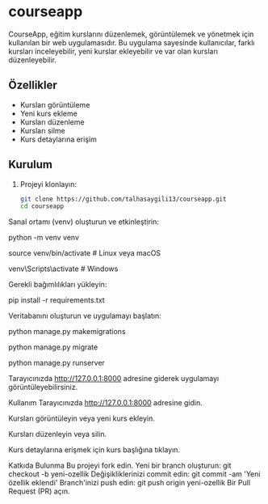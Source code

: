 # courseapp
CourseApp, eğitim kurslarını düzenlemek, görüntülemek ve yönetmek için kullanılan bir web uygulamasıdır. Bu uygulama sayesinde kullanıcılar, farklı kursları inceleyebilir, yeni kurslar ekleyebilir ve var olan kursları düzenleyebilir.

## Özellikler

- Kursları görüntüleme
- Yeni kurs ekleme
- Kursları düzenleme
- Kursları silme
- Kurs detaylarına erişim

## Kurulum

1. Projeyi klonlayın:

   ```bash
   git clone https://github.com/talhasaygili13/courseapp.git
   cd courseapp
Sanal ortamı (venv) oluşturun ve etkinleştirin:

python -m venv venv

source venv/bin/activate  # Linux veya macOS

venv\Scripts\activate    # Windows

Gerekli bağımlılıkları yükleyin:

pip install -r requirements.txt

Veritabanını oluşturun ve uygulamayı başlatın:

python manage.py makemigrations

python manage.py migrate

python manage.py runserver

Tarayıcınızda http://127.0.0.1:8000 adresine giderek uygulamayı görüntüleyebilirsiniz.

Kullanım
Tarayıcınızda http://127.0.0.1:8000 adresine gidin.

Kursları görüntüleyin veya yeni kurs ekleyin.

Kursları düzenleyin veya silin.

Kurs detaylarına erişmek için kurs başlığına tıklayın.


Katkıda Bulunma
Bu projeyi fork edin.
Yeni bir branch oluşturun: git checkout -b yeni-ozellik
Değişikliklerinizi commit edin: git commit -am 'Yeni özellik eklendi'
Branch'inizi push edin: git push origin yeni-ozellik
Bir Pull Request (PR) açın.

